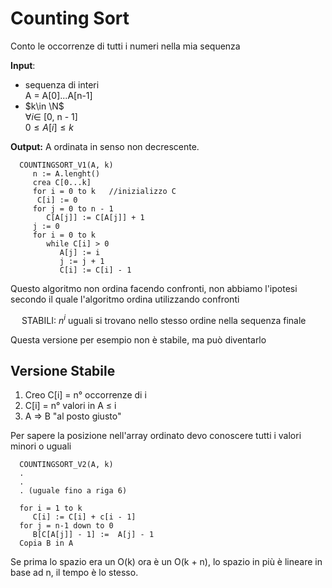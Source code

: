 # Counting Sort

Conto le occorrenze di tutti i numeri nella mia sequenza

**Input**:
* sequenza di interi\
A = A[0]...A[n-1]
* $k\in \N$\
  $\forall i \in$ [0, n - 1]\
  $0 \leq A[i] \leq k$

**Output:** A ordinata in senso non decrescente.

      COUNTINGSORT_V1(A, k)
         n := A.lenght()
         crea C[0...k]
         for i = 0 to k   //inizializzo C
          C[i] := 0
         for j = 0 to n - 1
            C[A[j]] := C[A[j]] + 1
         j := 0
         for i = 0 to k
            while C[i] > 0
               A[j] := i
               j := j + 1
               C[i] := C[i] - 1

Questo algoritmo non ordina facendo confronti, non abbiamo l'ipotesi secondo il quale l'algoritmo ordina utilizzando confronti

&emsp; STABILI: $n^i$ uguali si trovano nello stesso ordine nella sequenza finale

Questa versione per esempio non è stabile, ma può diventarlo

## Versione Stabile

1. Creo C[i] = n° occorrenze di i
2. C[i] = n° valori in A $\leq$ i
3. A $\Rightarrow$ B "al posto giusto"

Per sapere la posizione nell'array ordinato devo conoscere tutti i valori minori o uguali

      COUNTINGSORT_V2(A, k)
      .
      .
      . (uguale fino a riga 6)

      for i = 1 to k
         C[i] := C[i] + c[i - 1]
      for j = n-1 down to 0
         B[C[A[j]] - 1] :=  A[j] - 1
      Copia B in A

Se prima lo spazio era un O(k) ora è un O(k + n), lo spazio in più è lineare in base ad n, il tempo è lo stesso.